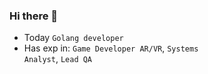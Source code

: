 ### Hi there 🐋

- Today <code>Golang developer</code>
- Has exp in: <code>Game Developer AR/VR</code>, <code>Systems Analyst</code>, <code>Lead QA</code>
